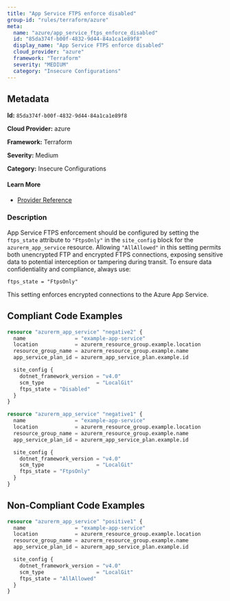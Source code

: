 ```yaml
---
title: "App Service FTPS enforce disabled"
group-id: "rules/terraform/azure"
meta:
  name: "azure/app_service_ftps_enforce_disabled"
  id: "85da374f-b00f-4832-9d44-84a1ca1e89f8"
  display_name: "App Service FTPS enforce disabled"
  cloud_provider: "azure"
  framework: "Terraform"
  severity: "MEDIUM"
  category: "Insecure Configurations"
---
```

## Metadata

**Id:** `85da374f-b00f-4832-9d44-84a1ca1e89f8`

**Cloud Provider:** azure

**Framework:** Terraform

**Severity:** Medium

**Category:** Insecure Configurations

#### Learn More

 - [Provider Reference](https://registry.terraform.io/providers/hashicorp/azurerm/latest/docs/resources/app_service#ftps_state)

### Description

 App Service FTPS enforcement should be configured by setting the `ftps_state` attribute to `"FtpsOnly"` in the `site_config` block for the `azurerm_app_service` resource. Allowing `"AllAllowed"` in this setting permits both unencrypted FTP and encrypted FTPS connections, exposing sensitive data to potential interception or tampering during transit. To ensure data confidentiality and compliance, always use:

```
ftps_state = "FtpsOnly"
```
This setting enforces encrypted connections to the Azure App Service.


## Compliant Code Examples
```terraform
resource "azurerm_app_service" "negative2" {
  name                = "example-app-service"
  location            = azurerm_resource_group.example.location
  resource_group_name = azurerm_resource_group.example.name
  app_service_plan_id = azurerm_app_service_plan.example.id

  site_config {
    dotnet_framework_version = "v4.0"
    scm_type                 = "LocalGit"
    ftps_state = "Disabled"
  }
}

```

```terraform
resource "azurerm_app_service" "negative1" {
  name                = "example-app-service"
  location            = azurerm_resource_group.example.location
  resource_group_name = azurerm_resource_group.example.name
  app_service_plan_id = azurerm_app_service_plan.example.id

  site_config {
    dotnet_framework_version = "v4.0"
    scm_type                 = "LocalGit"
    ftps_state = "FtpsOnly"
  }
}

```
## Non-Compliant Code Examples
```terraform
resource "azurerm_app_service" "positive1" {
  name                = "example-app-service"
  location            = azurerm_resource_group.example.location
  resource_group_name = azurerm_resource_group.example.name
  app_service_plan_id = azurerm_app_service_plan.example.id

  site_config {
    dotnet_framework_version = "v4.0"
    scm_type                 = "LocalGit"
    ftps_state = "AllAllowed"
  }
}

```